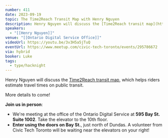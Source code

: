 ```yaml
---
number: 411
date: 2023-09-19
topic: The Time2Reach Transit Map with Henry Nguyen
description: Henry Nguyen will discuss the [Time2Reach transit map](https://map.henryn.ca/), which helps riders estimate travel times on public transit.
speakers:
  - "[[Henry Nguyen]]"
venue: "[[Ontario Digital Service Office]]"
videoUrl: https://youtu.be/3v3H5a5jTuQ
eventUrl: https://www.meetup.com/civic-tech-toronto/events/295786672
via: hybrid
booker: Luke
tags:
  - type/hacknight
---
```


Henry Nguyen will discuss the [Time2Reach transit map](https://map.henryn.ca/), which helps riders estimate travel times on public transit.

More details to come!

**Join us in person**:

* We're meeting at the office of the Ontario Digital Service at **595 Bay St. Suite 1002**. Take the elevator to the 10th floor.
* **Enter using the doors on Bay St.**, just north of Dundas. A volunteer from Civic Tech Toronto will be waiting near the elevators on your right!
